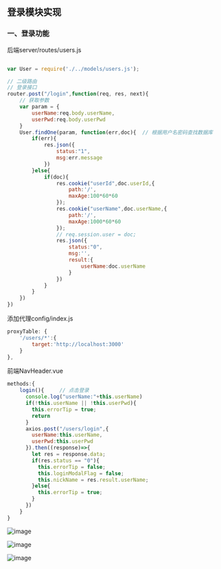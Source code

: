 ## 登录模块实现

### 一、登录功能

后端server/routes/users.js

```javascript

var User = require('./../models/users.js');

// 二级路由
// 登录接口
router.post("/login",function(req, res, next){
    // 获取参数
    var param = {
        userName:req.body.userName,
        userPwd:req.body.userPwd
    }
    User.findOne(param, function(err,doc){  // 根据用户名密码查找数据库
        if(err){
            res.json({
                status:"1",
                msg:err.message
            })
        }else{
            if(doc){
                res.cookie("userId",doc.userId,{
                    path:'/',
                    maxAge:100*60*60
                });
                res.cookie("userName",doc.userName,{
                    path:'/',
                    maxAge:1000*60*60
                });
                // req.session.user = doc;
                res.json({
                    status:"0",
                    msg:'',
                    result:{
                        userName:doc.userName
                    }
                })
            }
        }
    })
})

```

添加代理config/index.js

```javascript
proxyTable: {    
    '/users/*':{
        target:'http://localhost:3000'
    }
},

```
前端NavHeader.vue

```javascript
methods:{
    login(){     // 点击登录
      console.log("userName:"+this.userName)
      if(!this.userName || !this.userPwd){
        this.errorTip = true;
        return
      }
      axios.post("/users/login",{
        userName:this.userName,
        userPwd:this.userPwd
      }).then((response)=>{
        let res = response.data;
        if(res.status == "0"){
          this.errorTip = false;
          this.loginModalFlag = false;
          this.nickName = res.result.userName;
        }else{
          this.errorTip = true;
        }
      })
    }
}
```
![image](https://github.com/ccyinghua/vue-node-mongodb-project/blob/master/resource/readme/10/1.jpg?raw=true)

![image](https://github.com/ccyinghua/vue-node-mongodb-project/blob/master/resource/readme/10/2.jpg?raw=true)

![image](https://github.com/ccyinghua/vue-node-mongodb-project/blob/master/resource/readme/10/3.jpg?raw=true)





